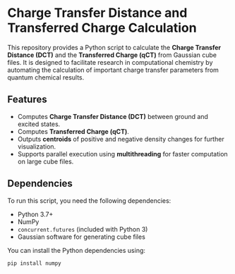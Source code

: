 # Charge Transfer Distance and Transferred Charge Calculation

This repository provides a Python script to calculate the **Charge Transfer Distance (DCT)** and the **Transferred Charge (qCT)** from Gaussian cube files. It is designed to facilitate research in computational chemistry by automating the calculation of important charge transfer parameters from quantum chemical results.

## Features

- Computes **Charge Transfer Distance (DCT)** between ground and excited states.
- Computes **Transferred Charge (qCT)**.
- Outputs **centroids** of positive and negative density changes for further visualization.
- Supports parallel execution using **multithreading** for faster computation on large cube files.

## Dependencies

To run this script, you need the following dependencies:

- Python 3.7+
- NumPy
- `concurrent.futures` (included with Python 3)
- Gaussian software for generating cube files

You can install the Python dependencies using:

```bash
pip install numpy
